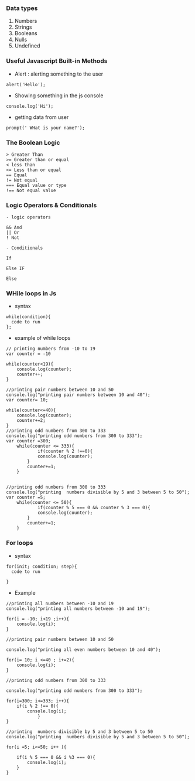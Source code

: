 ### Data types

1. Numbers
2. Strings
3. Booleans
4. Nulls
5. Undefined

### Useful Javascript Built-in Methods
  - Alert : alerting something to the user
   ```
 alert('Hello');
   ```

   - Showing something in the js console
   ```
   console.log('Hi');
   ```

   - getting data from user

   ```
   prompt(' WHat is your name?');
   ```

 ### The Boolean Logic
 ```
 > Greater Than
>= Greater than or equal
< less than
<= Less than or equal
== Equal
!= Not equal 
=== Equal value or type
!== Not equal value
```

### Logic Operators & Conditionals

	- logic operators
```
&& And
|| Or
! Not
```
	- Conditionals

```
If
 
Else IF

Else

```
 ### WHile loops in Js 

 - syntax
 ```
 while(condition){
   code to run
};
```

- example of while loops
```
// printing numbers from -10 to 19
var counter = -10

while(counter<19){
	console.log(counter);
	counter++;
}

//printing pair numbers between 10 and 50
console.log("printing pair numbers between 10 and 40");
var counter= 10;

while(counter<=40){
	console.log(counter);
	counter+=2;
}
//printing odd numbers from 300 to 333
console.log("printing odd numbers from 300 to 333");
var counter =300;
	while(counter <= 333){
			if(counter % 2 !==0){
			console.log(counter);
		}
		counter+=1;
	}


//printing odd numbers from 300 to 333
console.log("printing  numbers divisible by 5 and 3 between 5 to 50");
var counter =5;
	while(counter <= 50){
			if(counter % 5 === 0 && counter % 3 === 0){
			console.log(counter);
		}
		counter+=1;
	}
```

### For loops

- syntax

```
for(init; condition; step){
  code to run

}
```
- Example 
```
//printing all numbers between -10 and 19
console.log("printing all numbers between -10 and 19");

for(i = -10; i<19 ;i++){
	console.log(i);
}

//printing pair numbers between 10 and 50

console.log("printing all even numbers between 10 and 40");

for(i= 10; i <=40 ; i+=2){
	console.log(i);
}

//printing odd numbers from 300 to 333

console.log("printing odd numbers from 300 to 333");

for(i=300; i<=333; i++){
	if(i % 2 !== 0){
		console.log(i);
			}
}

//printing  numbers divisible by 5 and 3 between 5 to 50
console.log("printing  numbers divisible by 5 and 3 between 5 to 50");

for(i =5; i<=50; i++ ){

	if(i % 5 === 0 && i %3 === 0){
		console.log(i);
	}
}
```
